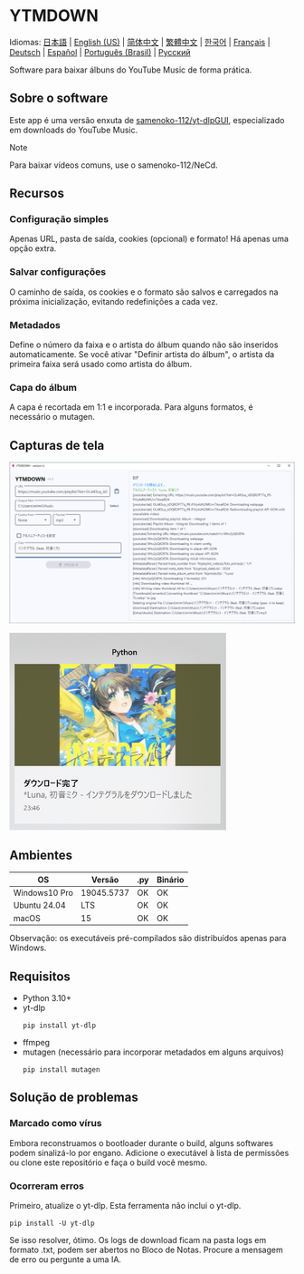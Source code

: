 # YTMDOWN
Idiomas: [日本語](README.ja_jp.md) | [English (US)](README.md) | [简体中文](README.zh_cn.md) | [繁體中文](README.zh_tw.md) | [한국어](README.ko_kr.md) | [Français](README.fr_fr.md) | [Deutsch](README.de_de.md) | [Español](README.es_es.md) | [Português (Brasil)](README.pt_br.md) | [Русский](README.ru_ru.md)

Software para baixar álbuns do YouTube Music de forma prática.

## Sobre o software
Este app é uma versão enxuta de [samenoko-112/yt-dlpGUI](https://github.com/samenoko-112/yt-dlpGUI),
especializado em downloads do YouTube Music.

> [!NOTE]
> Para baixar vídeos comuns, use o samenoko-112/NeCd.

## Recursos
### Configuração simples
Apenas URL, pasta de saída, cookies (opcional) e formato!
Há apenas uma opção extra.

### Salvar configurações
O caminho de saída, os cookies e o formato são salvos e carregados na próxima inicialização,
evitando redefinições a cada vez.

### Metadados
Define o número da faixa e o artista do álbum quando não são inseridos automaticamente.
Se você ativar "Definir artista do álbum", o artista da primeira faixa será usado como artista do álbum.

### Capa do álbum
A capa é recortada em 1:1 e incorporada.
Para alguns formatos, é necessário o mutagen.

## Capturas de tela
![](img/2025-05-05-23-52-10.png)

![Notificação](img/2025-05-05-23-52-38.png)

## Ambientes
| OS | Versão | .py | Binário |
| -- | --- | - | - |
| Windows10 Pro | 19045.5737 | OK | OK |
| Ubuntu 24.04 | LTS | OK | OK |
| macOS | 15 | OK | OK |

Observação: os executáveis pré-compilados são distribuídos apenas para Windows.

## Requisitos
- Python 3.10+
- yt-dlp
    ```shell
    pip install yt-dlp
    ```
- ffmpeg
- mutagen (necessário para incorporar metadados em alguns arquivos)
    ```shell
    pip install mutagen
    ```

## Solução de problemas
### Marcado como vírus
Embora reconstruamos o bootloader durante o build, alguns softwares podem sinalizá-lo por engano.
Adicione o executável à lista de permissões ou clone este repositório e faça o build você mesmo.

### Ocorreram erros
Primeiro, atualize o yt-dlp. Esta ferramenta não inclui o yt-dlp.
```shell
pip install -U yt-dlp
```
Se isso resolver, ótimo. Os logs de download ficam na pasta logs em formato .txt,
podem ser abertos no Bloco de Notas. Procure a mensagem de erro ou pergunte a uma IA.


